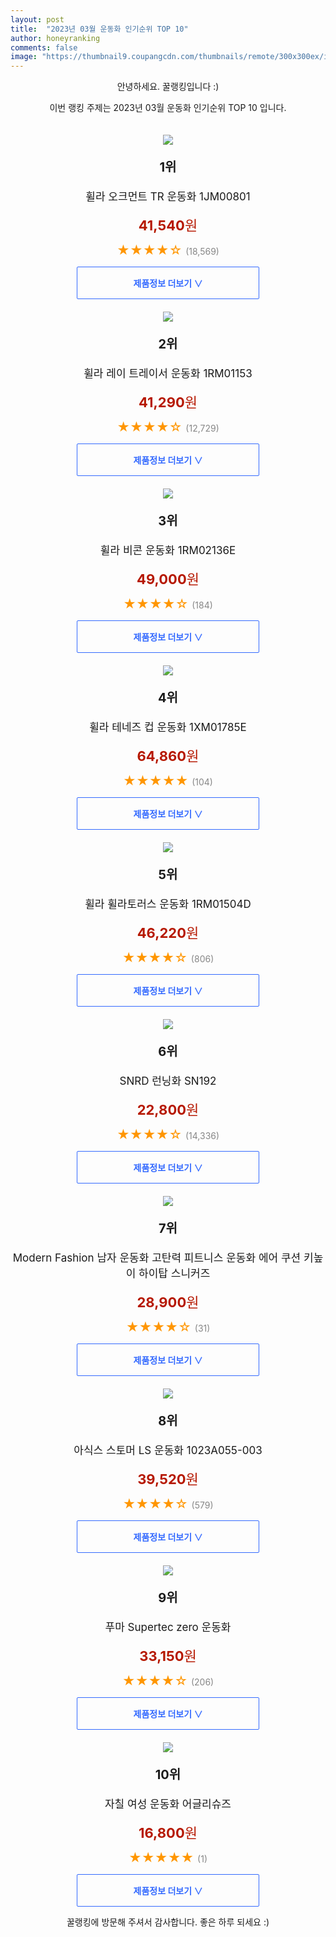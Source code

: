 ```yaml
---
layout: post
title:  "2023년 03월 운동화 인기순위 TOP 10"
author: honeyranking
comments: false
image: "https://thumbnail9.coupangcdn.com/thumbnails/remote/300x300ex/image/retail/images/2022/01/26/14/6/8e69c40f-d592-4272-984f-611a615d563c.jpg"
---
```

<p style="text-align: center;">안녕하세요. 꿀랭킹입니다 :)</p>
<p style="text-align: center;">이번 랭킹 주제는 2023년 03월 운동화 인기순위 TOP 10 입니다.</p><center><img src="https://thumbnail9.coupangcdn.com/thumbnails/remote/300x300ex/image/retail/images/2022/01/26/14/6/8e69c40f-d592-4272-984f-611a615d563c.jpg" style="margin-top:20px" /></center><p style="text-align: center; font-size: 20px"><b>1위</b></p><p style="text-align: center; font-size: 17px">휠라 오크먼트 TR 운동화 1JM00801</p><p style="text-align: center;"><span style="color: #b61800; font-size: 22px;"><b>41,540</b>원</span></p><p style="text-align: center;"><span style="color: #ff9600; font-size: 20px;">★★★★☆ </span><span style="color: #878787;">(18,569)</span></p><center><a href="https://www.coupang.com/vp/products/1343373066?itemId=2370810722&q=%EC%9A%B4%EB%8F%99%ED%99%94&sourceType=search&searchId=8aae8f0407bc4487b1d84666d58804a0"><div style="font-size: 14px; display: inline-block; padding: 15px 90px; color: #346aff; border-radius: 2px; border: 1px solid #346aff; cursor: pointer;"><b>제품정보 더보기 &or;</b></div></a></center><center><img src="https://thumbnail8.coupangcdn.com/thumbnails/remote/300x300ex/image/rs_quotation_api/oszmxpxj/74b89bb0087740d3b294cceac8e0eff5.jpg" style="margin-top:20px" /></center><p style="text-align: center; font-size: 20px"><b>2위</b></p><p style="text-align: center; font-size: 17px">휠라 레이 트레이서 운동화 1RM01153</p><p style="text-align: center;"><span style="color: #b61800; font-size: 22px;"><b>41,290</b>원</span></p><p style="text-align: center;"><span style="color: #ff9600; font-size: 20px;">★★★★☆ </span><span style="color: #878787;">(12,729)</span></p><center><a href="https://www.coupang.com/vp/products/6329093327?itemId=13238876255&q=%EC%9A%B4%EB%8F%99%ED%99%94&sourceType=search&searchId=8aae8f0407bc4487b1d84666d58804a0"><div style="font-size: 14px; display: inline-block; padding: 15px 90px; color: #346aff; border-radius: 2px; border: 1px solid #346aff; cursor: pointer;"><b>제품정보 더보기 &or;</b></div></a></center><center><img src="https://thumbnail10.coupangcdn.com/thumbnails/remote/300x300ex/image/rs_quotation_api/ee7mzooi/b14922c456564ea5bf52e69a27383fc3.jpg" style="margin-top:20px" /></center><p style="text-align: center; font-size: 20px"><b>3위</b></p><p style="text-align: center; font-size: 17px">휠라 비콘 운동화 1RM02136E</p><p style="text-align: center;"><span style="color: #b61800; font-size: 22px;"><b>49,000</b>원</span></p><p style="text-align: center;"><span style="color: #ff9600; font-size: 20px;">★★★★☆ </span><span style="color: #878787;">(184)</span></p><center><a href="https://www.coupang.com/vp/products/6427582527?itemId=13856597407&q=%EC%9A%B4%EB%8F%99%ED%99%94&sourceType=search&searchId=8aae8f0407bc4487b1d84666d58804a0"><div style="font-size: 14px; display: inline-block; padding: 15px 90px; color: #346aff; border-radius: 2px; border: 1px solid #346aff; cursor: pointer;"><b>제품정보 더보기 &or;</b></div></a></center><center><img src="https://thumbnail6.coupangcdn.com/thumbnails/remote/300x300ex/image/rs_quotation_api/a2fbrlwf/cce87ddadc22498cb522be71e25f8d9d.jpg" style="margin-top:20px" /></center><p style="text-align: center; font-size: 20px"><b>4위</b></p><p style="text-align: center; font-size: 17px">휠라 테네즈 컵 운동화 1XM01785E</p><p style="text-align: center;"><span style="color: #b61800; font-size: 22px;"><b>64,860</b>원</span></p><p style="text-align: center;"><span style="color: #ff9600; font-size: 20px;">★★★★★ </span><span style="color: #878787;">(104)</span></p><center><a href="https://www.coupang.com/vp/products/6626249348?itemId=15086939086&q=%EC%9A%B4%EB%8F%99%ED%99%94&sourceType=search&searchId=8aae8f0407bc4487b1d84666d58804a0"><div style="font-size: 14px; display: inline-block; padding: 15px 90px; color: #346aff; border-radius: 2px; border: 1px solid #346aff; cursor: pointer;"><b>제품정보 더보기 &or;</b></div></a></center><center><img src="https://thumbnail6.coupangcdn.com/thumbnails/remote/300x300ex/image/retail/images/2022/02/15/17/9/66788944-8a28-47c3-b554-5b828d8812db.jpg" style="margin-top:20px" /></center><p style="text-align: center; font-size: 20px"><b>5위</b></p><p style="text-align: center; font-size: 17px">휠라 휠라토러스 운동화 1RM01504D</p><p style="text-align: center;"><span style="color: #b61800; font-size: 22px;"><b>46,220</b>원</span></p><p style="text-align: center;"><span style="color: #ff9600; font-size: 20px;">★★★★☆ </span><span style="color: #878787;">(806)</span></p><center><a href="https://www.coupang.com/vp/products/6344053753?itemId=13321969894&q=%EC%9A%B4%EB%8F%99%ED%99%94&sourceType=search&searchId=8aae8f0407bc4487b1d84666d58804a0"><div style="font-size: 14px; display: inline-block; padding: 15px 90px; color: #346aff; border-radius: 2px; border: 1px solid #346aff; cursor: pointer;"><b>제품정보 더보기 &or;</b></div></a></center><center><img src="https://thumbnail9.coupangcdn.com/thumbnails/remote/300x300ex/image/retail/images/2018/09/27/17/8/40daef83-84fd-4994-9596-9d430555b9de.jpg" style="margin-top:20px" /></center><p style="text-align: center; font-size: 20px"><b>6위</b></p><p style="text-align: center; font-size: 17px">SNRD 런닝화 SN192</p><p style="text-align: center;"><span style="color: #b61800; font-size: 22px;"><b>22,800</b>원</span></p><p style="text-align: center;"><span style="color: #ff9600; font-size: 20px;">★★★★☆ </span><span style="color: #878787;">(14,336)</span></p><center><a href="https://link.coupang.com/a/QLaa2"><div style="font-size: 14px; display: inline-block; padding: 15px 90px; color: #346aff; border-radius: 2px; border: 1px solid #346aff; cursor: pointer;"><b>제품정보 더보기 &or;</b></div></a></center><center><img src="https://thumbnail10.coupangcdn.com/thumbnails/remote/300x300ex/image/vendor_inventory/7a3c/8fda19278ccc9c827292fea8a5fdba46782cafd25ecdf02dc17f48299f09.jpg" style="margin-top:20px" /></center><p style="text-align: center; font-size: 20px"><b>7위</b></p><p style="text-align: center; font-size: 17px">Modern Fashion 남자 운동화 고탄력 피트니스 운동화 에어 쿠션 키높이 하이탑 스니커즈</p><p style="text-align: center;"><span style="color: #b61800; font-size: 22px;"><b>28,900</b>원</span></p><p style="text-align: center;"><span style="color: #ff9600; font-size: 20px;">★★★★☆ </span><span style="color: #878787;">(31)</span></p><center><a href="https://link.coupang.com/a/QLaa4"><div style="font-size: 14px; display: inline-block; padding: 15px 90px; color: #346aff; border-radius: 2px; border: 1px solid #346aff; cursor: pointer;"><b>제품정보 더보기 &or;</b></div></a></center><center><img src="https://thumbnail8.coupangcdn.com/thumbnails/remote/300x300ex/image/retail/images/2022/09/20/15/4/e984405c-5696-48fa-b635-3bb8b9202ec1.jpg" style="margin-top:20px" /></center><p style="text-align: center; font-size: 20px"><b>8위</b></p><p style="text-align: center; font-size: 17px">아식스 스토머 LS 운동화 1023A055-003</p><p style="text-align: center;"><span style="color: #b61800; font-size: 22px;"><b>39,520</b>원</span></p><p style="text-align: center;"><span style="color: #ff9600; font-size: 20px;">★★★★☆ </span><span style="color: #878787;">(579)</span></p><center><a href="https://www.coupang.com/vp/products/6393411253?itemId=13639653743&q=%EC%9A%B4%EB%8F%99%ED%99%94&sourceType=search&searchId=8aae8f0407bc4487b1d84666d58804a0"><div style="font-size: 14px; display: inline-block; padding: 15px 90px; color: #346aff; border-radius: 2px; border: 1px solid #346aff; cursor: pointer;"><b>제품정보 더보기 &or;</b></div></a></center><center><img src="https://thumbnail7.coupangcdn.com/thumbnails/remote/300x300ex/image/rs_quotation_api/rdtrrzyf/53fbaa772ba74cb69049042cec6f5975.jpg" style="margin-top:20px" /></center><p style="text-align: center; font-size: 20px"><b>9위</b></p><p style="text-align: center; font-size: 17px">푸마 Supertec zero 운동화</p><p style="text-align: center;"><span style="color: #b61800; font-size: 22px;"><b>33,150</b>원</span></p><p style="text-align: center;"><span style="color: #ff9600; font-size: 20px;">★★★★☆ </span><span style="color: #878787;">(206)</span></p><center><a href="https://www.coupang.com/vp/products/6778163983?itemId=15932283025&q=%EC%9A%B4%EB%8F%99%ED%99%94&sourceType=search&searchId=8aae8f0407bc4487b1d84666d58804a0"><div style="font-size: 14px; display: inline-block; padding: 15px 90px; color: #346aff; border-radius: 2px; border: 1px solid #346aff; cursor: pointer;"><b>제품정보 더보기 &or;</b></div></a></center><center><img src="https://thumbnail9.coupangcdn.com/thumbnails/remote/300x300ex/image/vendor_inventory/47ee/e483c42e78acce79e2c7f5f8b1fe29d2f01e9bf5b89d0b346b7db21fd9a3.jpg" style="margin-top:20px" /></center><p style="text-align: center; font-size: 20px"><b>10위</b></p><p style="text-align: center; font-size: 17px">자칠 여성 운동화 어글리슈즈</p><p style="text-align: center;"><span style="color: #b61800; font-size: 22px;"><b>16,800</b>원</span></p><p style="text-align: center;"><span style="color: #ff9600; font-size: 20px;">★★★★★ </span><span style="color: #878787;">(1)</span></p><center><a href="https://link.coupang.com/a/QLaa9"><div style="font-size: 14px; display: inline-block; padding: 15px 90px; color: #346aff; border-radius: 2px; border: 1px solid #346aff; cursor: pointer;"><b>제품정보 더보기 &or;</b></div></a></center><p style="text-align: center;">꿀랭킹에 방문해 주셔서 감사합니다. 좋은 하루 되세요 :)</p>